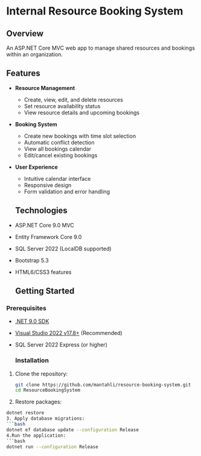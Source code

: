 # Internal Resource Booking System
## Overview
An ASP.NET Core MVC web app to manage shared resources and bookings within an organization.

## Features

- **Resource Management**
  - Create, view, edit, and delete resources
  - Set resource availability status
  - View resource details and upcoming bookings

- **Booking System**
  - Create new bookings with time slot selection
  - Automatic conflict detection
  - View all bookings calendar
  - Edit/cancel existing bookings

- **User Experience**
  - Intuitive calendar interface
  - Responsive design
  - Form validation and error handling
 
  ## Technologies

- ASP.NET Core 9.0 MVC
- Entity Framework Core 9.0
- SQL Server 2022 (LocalDB supported)
- Bootstrap 5.3
- HTML6/CSS3 features

  ## Getting Started

### Prerequisites

- [.NET 9.0 SDK](https://dotnet.microsoft.com/download/dotnet/9.0)
- [Visual Studio 2022 v17.8+](https://visualstudio.microsoft.com/) (Recommended)
- SQL Server 2022 Express (or higher)

  ### Installation

1. Clone the repository:
   ```bash
   git clone https://github.com/mantahli/resource-booking-system.git
   cd ResourceBookingSystem
2. Restore packages:
  ```bash
  dotnet restore
3. Apply database migrations:
  ```bash
  dotnet ef database update --configuration Release
4.Run the application:
  ```bash
  dotnet run --configuration Release

